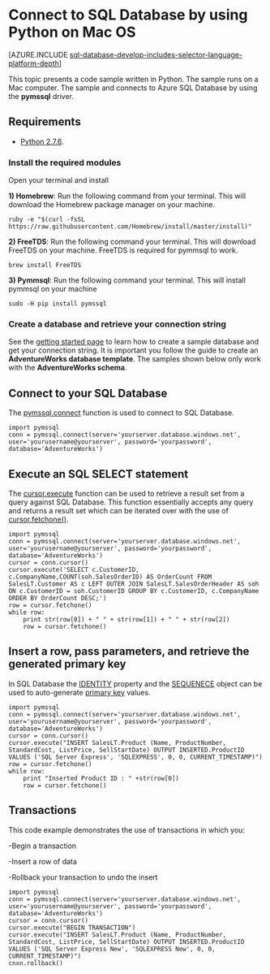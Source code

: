 <properties 
	pageTitle="Connect to SQL Database by using Python on Mac OS" 
	description="Presents a Python code sample you can use to connect to Azure SQL Database from a Mac. The sample uses the pymssql driver."
	services="sql-database" 
	documentationCenter="" 
	authors="meet-bhagdev" 
	manager="jeffreyg" 
	editor=""/>


<tags 
	ms.service="sql-database" 
	ms.workload="data-management" 
	ms.tgt_pltfrm="na" 
	ms.devlang="python" 
	ms.topic="article" 
	ms.date="06/04/2015" 
	ms.author="mebha"/>


# Connect to SQL Database by using Python on Mac OS


[AZURE.INCLUDE [sql-database-develop-includes-selector-language-platform-depth](../../includes/sql-database-develop-includes-selector-language-platform-depth.md)]


This topic presents a code sample written in Python. The sample runs on a Mac computer. The sample and connects to Azure SQL Database by using the **pymssql** driver.


## Requirements


- [Python 2.7.6](https://www.python.org/download/releases/2.7.6/).


### Install the required modules


Open your terminal and install

**1) Homebrew**: Run the following command from your terminal. This will download the Homebrew package manager on your machine.

    ruby -e "$(curl -fsSL https://raw.githubusercontent.com/Homebrew/install/master/install)"

**2) FreeTDS**: Run the following command your terminal. This will download FreeTDS on your machine. FreeTDS is required for pymmsql to work.

    brew install FreeTDS
  
**3) Pymmsql**: Run the following command your terminal. This will install pymmsql on your machine

    sudo -H pip install pymssql

### Create a database and retrieve your connection string


See the [getting started page](sql-database-get-started.md) to learn how to create a sample database and get your connection string. It is important you follow the guide to create an **AdventureWorks database template**. The samples shown below only work with the **AdventureWorks schema**. 


## Connect to your SQL Database


The [pymssql.connect](http://pymssql.org/en/latest/ref/pymssql.html) function is used to connect to SQL Database.

	import pymssql
	conn = pymssql.connect(server='yourserver.database.windows.net', user='yourusername@yourserver', password='yourpassword', database='AdventureWorks')


## Execute an SQL SELECT statement

The [cursor.execute](http://pymssql.org/en/latest/ref/pymssql.html#pymssql.Cursor.execute) function can be used to retrieve a result set from a query against SQL Database. This function essentially accepts any query and returns a result set which can be iterated over with the use of [cursor.fetchone()](http://pymssql.org/en/latest/ref/pymssql.html#pymssql.Cursor.fetchone).


	import pymssql
	conn = pymssql.connect(server='yourserver.database.windows.net', user='yourusername@yourserver', password='yourpassword', database='AdventureWorks')
	cursor = conn.cursor()
	cursor.execute('SELECT c.CustomerID, c.CompanyName,COUNT(soh.SalesOrderID) AS OrderCount FROM SalesLT.Customer AS c LEFT OUTER JOIN SalesLT.SalesOrderHeader AS soh ON c.CustomerID = soh.CustomerID GROUP BY c.CustomerID, c.CompanyName ORDER BY OrderCount DESC;')
	row = cursor.fetchone()
	while row:
	    print str(row[0]) + " " + str(row[1]) + " " + str(row[2]) 	
	    row = cursor.fetchone()


## Insert a row, pass parameters, and retrieve the generated primary key

In SQL Database the [IDENTITY](https://msdn.microsoft.com/library/ms186775.aspx) property and the [SEQUENECE](https://msdn.microsoft.com/library/ff878058.aspx) object can be used to auto-generate [primary key](https://msdn.microsoft.com/library/ms179610.aspx) values. 


	import pymssql
	conn = pymssql.connect(server='yourserver.database.windows.net', user='yourusername@yourserver', password='yourpassword', database='AdventureWorks')
	cursor = conn.cursor()
	cursor.execute("INSERT SalesLT.Product (Name, ProductNumber, StandardCost, ListPrice, SellStartDate) OUTPUT INSERTED.ProductID VALUES ('SQL Server Express', 'SQLEXPRESS', 0, 0, CURRENT_TIMESTAMP)")
	row = cursor.fetchone()
	while row:
	    print "Inserted Product ID : " +str(row[0])
	    row = cursor.fetchone()


## Transactions


This code example demonstrates the use of transactions in which you:


-Begin a transaction

-Insert a row of data

-Rollback your transaction to undo the insert


	import pymssql
	conn = pymssql.connect(server='yourserver.database.windows.net', user='yourusername@yourserver', password='yourpassword', database='AdventureWorks')
	cursor = conn.cursor()
	cursor.execute("BEGIN TRANSACTION")
	cursor.execute("INSERT SalesLT.Product (Name, ProductNumber, StandardCost, ListPrice, SellStartDate) OUTPUT INSERTED.ProductID VALUES ('SQL Server Express New', 'SQLEXPRESS New', 0, 0, CURRENT_TIMESTAMP)")
	cnxn.rollback()

 
